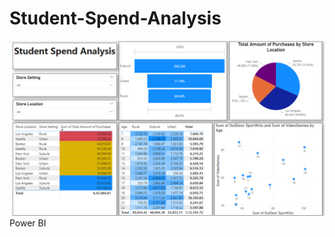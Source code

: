 # Student-Spend-Analysis
![Github logo](https://github.com/Rushi9867/Student-Spend-Analysis/blob/main/Student%20Spend.png)
Power BI
